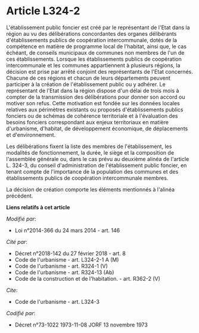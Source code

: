 # Article L324-2

L'établissement public foncier est créé par le représentant de l'Etat dans la région  au vu des délibérations concordantes
des organes délibérants d'établissements publics de coopération intercommunale, dotés de la compétence en matière  de
programme local de l'habitat, ainsi que, le cas échéant, de conseils municipaux de communes non membres de l'un de ces
établissements. Lorsque les établissements publics de coopération intercommunale et les communes appartiennent à plusieurs
régions, la décision est prise par arrêté conjoint des représentants de l'Etat  concernés. Chacune de ces régions et chacun
de leurs départements  peuvent participer à la création de l'établissement public ou y adhérer. Le représentant de l'Etat
dans la région dispose d'un délai de trois mois à compter de la transmission des délibérations pour donner son accord ou
motiver son refus. Cette motivation est fondée sur les données locales relatives aux périmètres existants ou proposés
d'établissements publics fonciers ou de schémas de cohérence territoriale et à l'évaluation des besoins fonciers
correspondant aux enjeux territoriaux en matière d'urbanisme, d'habitat, de développement économique, de déplacements et
d'environnement. 

Les délibérations fixent la liste des membres de l'établissement, les modalités de fonctionnement, la durée, le siège et la
composition de l'assemblée générale ou, dans le cas prévu au deuxième alinéa de l'article L. 324-3, du conseil
d'administration de l'établissement public foncier, en tenant compte de l'importance de la population des communes et des
établissements publics de coopération intercommunale membres. 

La décision de création comporte les éléments mentionnés à l'alinéa précédent.

**Liens relatifs à cet article**

_Modifié par_:

  - Loi n°2014-366 du 24 mars 2014 - art. 146

_Cité par_:

  - Décret n°2018-142 du 27 février 2018 - art. 8
  - Code de l'urbanisme - art. L324-2-1 A (M)
  - Code de l'urbanisme - art. R324-1 (V)
  - Code de l'urbanisme - art. R324-13 (Ab)
  - Code de la construction et de l'habitation. - art. R362-2 (V)

_Cite_:

  - Code de l'urbanisme - art. L324-3

_Codifié par_:

  - Décret n°73-1022 1973-11-08 JORF 13 novembre 1973
